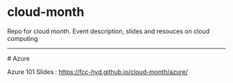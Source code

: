 # cloud-month
Repo for cloud month. Event description, slides and resouces on cloud computing

<hr>
# Azure

Azure 101 Slides : https://fcc-hyd.github.io/cloud-month/azure/
